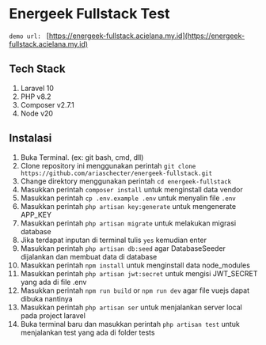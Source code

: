 # Energeek Fullstack Test

`demo url: ` [https://energeek-fullstack.acielana.my.id](https://energeek-fullstack.acielana.my.id)

## Tech Stack
1. Laravel 10
2. PHP v8.2
3. Composer v2.7.1
4. Node v20

## Instalasi
1. Buka Terminal. (ex: git bash, cmd, dll)
2. Clone repository ini menggunakan perintah `git clone https://github.com/ariaschecter/energeek-fullstack.git`
3. Change direktory menggunakan perintah `cd energeek-fullstack`
4. Masukkan perintah `composer install` untuk menginstall data vendor
5. Masukkan perintah `cp .env.example .env` untuk menyalin file `.env`
6. Masukkan perintah `php artisan key:generate` untuk mengenerate APP_KEY
7. Masukkan perintah `php artisan migrate` untuk melakukan migrasi database
8. Jika terdapat inputan di terminal tulis `yes` kemudian enter
9. Masukkan perintah `php artisan db:seed` agar DatabaseSeeder dijalankan dan membuat data di database
10. Masukkan perintah `npm install` untuk menginstall data node_modules
11. Masukkan perintah `php artisan jwt:secret` untuk mengisi JWT_SECRET yang ada di file .env
12. Masukkan perintah `npm run build` or `npm run dev` agar file vuejs dapat dibuka nantinya
13. Masukkan perintah `php artisan ser` untuk menjalankan server local pada project laravel 
14. Buka terminal baru dan masukkan perintah `php artisan test` untuk menjalankan test yang ada di folder tests
